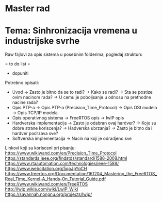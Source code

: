 Master rad
=================================
Tema: Sinhronizacija vremena u industrijske svrhe
=================================

Raw fajlovi za opis sistema u posebnim folderima, pogledaj strukturu


= to do list =
- dopuniti

Potrebno opisati:
- Uvod
	-> Zasto je bitno da se to radi?
	-> Kako se radi?
	-> Sta se postize ovim nacinom rada?
	-> U cemu je poboljsanje u odnosu na prethodne nacine rada?
- Opis PTP-a
	-> Opis PTP-a (Precision_Time_Protocol)
	-> Opis OSI modela
	-> Opis TCP/IP modela
- Opis operativnog sistema
	-> FreeRTOS opis
	-> lwIP opis
- Hardverska implementacija
	-> Zasto je odabran ovaj hardver?
	-> Koje su dobre strane koriscenja?
	-> Hadverska ubrzanja?
	-> Zasto je bitno da i hardver podrzava sve?
- Softverska implementacija
	-> Nacin na koji je odradjeno sve


Linkovi koji su korisceni pri pisanju:
https://www.wikiwand.com/en/Precision_Time_Protocol
https://standards.ieee.org/findstds/standard/1588-2008.html
https://www.rtaautomation.com/technologies/ieee-1588/
https://www.webcitation.org/5qaJpYqCH
https://www.freertos.org/Documentation/161204_Mastering_the_FreeRTOS_Real_Time_Kernel-A_Hands-On_Tutorial_Guide.pdf
https://www.wikiwand.com/en/FreeRTOS
http://lwip.wikia.com/wiki/LwIP_Wiki
https://savannah.nongnu.org/projects/lwip/
